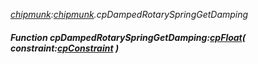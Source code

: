 _[chipmunk](../../modules/chipmunk/chipmunk-module.md):[chipmunk](../../modules/chipmunk/chipmunk-module.md).cpDampedRotarySpringGetDamping_
##### Function cpDampedRotarySpringGetDamping:[cpFloat](../../modules/chipmunk/chipmunk-cpfloat.md)( constraint:[cpConstraint](../../modules/chipmunk/chipmunk-cpconstraint.md) )
